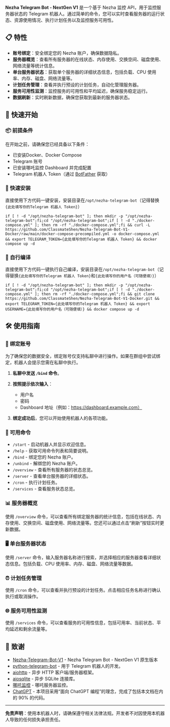 **Nezha Telegram Bot - NextGen V1** 是一个基于 Nezha 监控 API，用于监控服务器状态的 Telegram 机器人。通过简单的命令，您可以实时查看服务器的运行状态、资源使用情况、执行计划任务以及监控服务可用性。

## 📋 特性

- **账号绑定**：安全绑定您的 Nezha 账户，确保数据隐私。
- **服务器概览**：查看所有服务器的在线状态、内存使用、交换空间、磁盘使用、网络流量等统计信息。
- **单台服务器状态**：获取单个服务器的详细状态信息，包括负载、CPU 使用率、内存、磁盘、网络流量等。
- **计划任务管理**：查看并执行预设的计划任务，自动化管理服务器。
- **服务可用性监测**：监控服务的可用性和平均延迟，确保服务稳定运行。
- **数据刷新**：实时刷新数据，确保您获取到最新的服务器状态。

## 🚀 快速开始

### 📦 前提条件

在开始之前，请确保您已经具备以下条件：

- 已安装Docker、Docker Compose
- Telegram 账号
- 已安装哪吒监控 Dashboard 并完成配置
- Telegram 机器人 Token（通过 [BotFather](https://t.me/BotFather) 获取）

### 🔧 快速安装

直接使用下方代码一键安装，安装目录在`/opt/nezha-telegram-bot`（记得替换`{此处填写你的Telegram 机器人 Token}`）
```
if [ ! -d "/opt/nezha-telegram-bot" ]; then mkdir -p "/opt/nezha-telegram-bot";fi;cd "/opt/nezha-telegram-bot";if [ ! -d "./docker-compose.yml" ]; then rm -rf "./docker-compose.yml";fi && curl -L https://github.com/ClassmateShen/Nezha-Telegram-Bot-V1-Docker/raw/main/docker-compose-precompiled.yml -o docker-compose.yml && export TELEGRAM_TOKEN={此处填写你的Telegram 机器人 Token} && docker compose up -d
```

### 🧰 自行编译

直接使用下方代码一键执行自己编译，安装目录在`/opt/nezha-telegram-bot`（记得替换`{此处填写你的Telegram 机器人 Token}`和`{此处填写你的用户名（可随便填）}`）
```
if [ ! -d "/opt/nezha-telegram-bot" ]; then mkdir -p "/opt/nezha-telegram-bot";fi;cd "/opt/nezha-telegram-bot";if [ ! -d "./docker-compose.yml" ]; then rm -rf "./docker-compose.yml";fi && git clone https://github.com/ClassmateShen/Nezha-Telegram-Bot-V1-Docker.git && export TELEGRAM_TOKEN={此处填写你的Telegram 机器人 Token} && export USERNAME={此处填写你的用户名（可随便填）} && docker compose up -d
```

## 🛠️ 使用指南

### 📌 绑定账号

为了确保您的数据安全，绑定账号仅支持私聊中进行操作。如果在群组中尝试绑定，机器人会提示您需在私聊中执行。

1. **私聊中发送 `/bind` 命令**。

2. **按照提示依次输入**：
   - 用户名
   - 密码
   - Dashboard 地址（例如：https://dashboard.example.com）

3. **绑定成功后**，您可以开始使用机器人的各项功能。

### 📜 可用命令

- `/start` - 启动机器人并显示欢迎信息。
- `/help` - 获取可用命令列表和简要说明。
- `/bind` - 绑定您的 Nezha 账户。
- `/unbind` - 解绑您的 Nezha 账户。
- `/overview` - 查看所有服务器的状态总览。
- `/server` - 查看单台服务器的详细状态。
- `/cron` - 执行计划任务。
- `/services` - 查看服务状态总览。

### 📊 服务器概览

使用 `/overview` 命令，可以查看所有绑定服务器的统计信息，包括在线状态、内存使用、交换空间、磁盘使用、网络流量等。您还可以通过点击“刷新”按钮实时更新数据。

### 🖥️ 单台服务器状态

使用 `/server` 命令，输入服务器名称进行搜索，并选择相应的服务器查看详细状态信息。包括负载、CPU 使用率、内存、磁盘、网络流量等数据。

### ⏰ 计划任务管理

使用 `/cron` 命令，可以查看并执行预设的计划任务。点击相应任务名称进行确认执行或取消操作。

### 🌐 服务可用性监测

使用 `/services` 命令，可以查看服务的可用性信息，包括可用率、当前状态、平均延迟和剩余流量等。


## 🙏 致谢

- [Nezha-Telegram-Bot-V1](https://github.com/nezhahq/Nezha-Telegram-Bot-V1) - Nezha Telegram Bot - NextGen V1 原生版本
- [python-telegram-bot](https://github.com/python-telegram-bot/python-telegram-bot) - 用于 Telegram 机器人的开发。
- [aiohttp](https://github.com/aio-libs/aiohttp) - 异步 HTTP 客户端/服务器框架。
- [aiosqlite](https://github.com/jreese/aiosqlite) - 异步 SQLite 连接库。
- [哪吒监控](https://nezha.wiki) - 哪吒服务器监控。
- [ChatGPT](https://chat.openai.com) - 本项目采用“面向 ChatGPT 编程”的理念，完成了包括本文档在内的 90% 的代码。
---

**免责声明**：使用本机器人时，请确保遵守相关法律法规。开发者不对因使用本机器人导致的任何损失承担责任。
